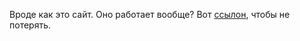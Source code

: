 Вроде как это сайт. Оно работает вообще?
Вот [ссылон](https://egorkazyukanov.github.io/internettechnologies/), чтобы не потерять.
